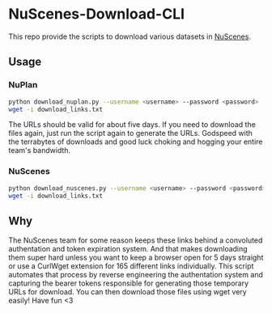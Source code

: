 # NuScenes-Download-CLI

This repo provide the scripts to download various datasets in [NuScenes](https://www.nuscenes.org/).

## Usage

### NuPlan

```bash
python download_nuplan.py --username <username> --password <password>
wget -i download_links.txt
```

The URLs should be valid for about five days. If you need to download the files again, just run the script again to generate the URLs. Godspeed with the terrabytes of downloads and good luck choking and hogging your entire team's bandwidth.

### NuScenes

```bash
python download_nuscenes.py --username <username> --password <password>
wget -i download_links.txt
```

## Why

The NuScenes team for some reason keeps these links behind a convoluted authentation and token expiration system. And that makes downloading them super hard unless you want to keep a browser open for 5 days straight or use a CurlWget extension for 165 different links individually. This script automates that process by reverse engineering the authentation system and capturing the bearer tokens responsible for generating those temporary URLs for download. You can then download those files using wget very easily! Have fun <3